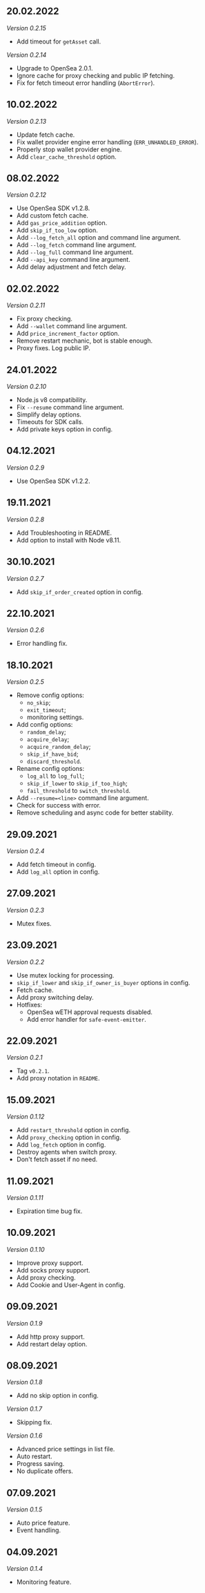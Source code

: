 ## 20.02.2022
*Version 0.2.15*
- Add timeout for `getAsset` call.

*Version 0.2.14*
- Upgrade to OpenSea 2.0.1.
- Ignore cache for proxy checking and public IP fetching.
- Fix for fetch timeout error handling (`AbortError`).

## 10.02.2022
*Version 0.2.13*
- Update fetch cache.
- Fix wallet provider engine error handling (`ERR_UNHANDLED_ERROR`).
- Properly stop wallet provider engine.
- Add `clear_cache_threshold` option.

## 08.02.2022
*Version 0.2.12*
- Use OpenSea SDK v1.2.8.
- Add custom fetch cache.
- Add `gas_price_addition` option.
- Add `skip_if_too_low` option.
- Add `--log_fetch_all` option and command line argument.
- Add `--log_fetch` command line argument.
- Add `--log_full` command line argument.
- Add `--api_key` command line argument.
- Add delay adjustment and fetch delay.

## 02.02.2022
*Version 0.2.11*
- Fix proxy checking.
- Add `--wallet` command line argument.
- Add `price_increment_factor` option.
- Remove restart mechanic, bot is stable enough.
- Proxy fixes. Log public IP.

## 24.01.2022
*Version 0.2.10*
- Node.js v8 compatibility.
- Fix `--resume` command line argument.
- Simplify delay options.
- Timeouts for SDK calls.
- Add private keys option in config.

## 04.12.2021
*Version 0.2.9*
- Use OpenSea SDK v1.2.2.

## 19.11.2021
*Version 0.2.8*
- Add Troubleshooting in README.
- Add option to install with Node v8.11.

## 30.10.2021
*Version 0.2.7*
- Add `skip_if_order_created` option in config.

## 22.10.2021
*Version 0.2.6*
- Error handling fix.

## 18.10.2021
*Version 0.2.5*
- Remove config options:
  - `no_skip`;
  - `exit_timeout`;
  - monitoring settings.
- Add config options:
  - `random_delay`;
  - `acquire_delay`;
  - `acquire_random_delay`;
  - `skip_if_have_bid`;
  - `discard_threshold`.
- Rename config options:
  - `log_all` to `log_full`;
  - `skip_if_lower` to `skip_if_too_high`;
  - `fail_threshold` to `switch_threshold`.
- Add `--resume=<line>` command line argument.
- Check for success with error.
- Remove scheduling and async code for better stability.

## 29.09.2021
*Version 0.2.4*
- Add fetch timeout in config.
- Add `log_all` option in config.

## 27.09.2021
*Version 0.2.3*
- Mutex fixes.

## 23.09.2021
*Version 0.2.2*
- Use mutex locking for processing.
- `skip_if_lower` and `skip_if_owner_is_buyer` options in config.
- Fetch cache.
- Add proxy switching delay.
- Hotfixes:
  - OpenSea wETH approval requests disabled.
  - Add error handler for `safe-event-emitter`.

## 22.09.2021
*Version 0.2.1*
- Tag `v0.2.1`.
- Add proxy notation in `README`.

## 15.09.2021
*Version 0.1.12*
- Add `restart_threshold` option in config.
- Add `proxy_checking` option in config.
- Add `log_fetch` option in config.
- Destroy agents when switch proxy.
- Don't fetch asset if no need.

## 11.09.2021
*Version 0.1.11*
- Expiration time bug fix.

## 10.09.2021
*Version 0.1.10*
- Improve proxy support.
- Add socks proxy support.
- Add proxy checking.
- Add Cookie and User-Agent in config.

## 09.09.2021
*Version 0.1.9*
- Add http proxy support.
- Add restart delay option.

## 08.09.2021
*Version 0.1.8*
- Add no skip option in config.

*Version 0.1.7*
- Skipping fix.

*Version 0.1.6*
- Advanced price settings in list file.
- Auto restart.
- Progress saving.
- No duplicate offers.

## 07.09.2021
*Version 0.1.5*
- Auto price feature.
- Event handling.

## 04.09.2021
*Version 0.1.4*
- Monitoring feature.
